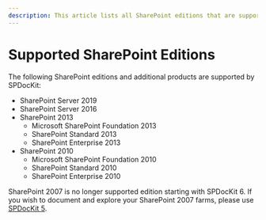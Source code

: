```yaml
---
description: This article lists all SharePoint editions that are supported by SPDocKit.
---
```


# Supported SharePoint Editions

The following SharePoint editions and additional products are supported by SPDocKit:

* SharePoint Server 2019
* SharePoint Server 2016
* SharePoint 2013
  * Microsoft SharePoint Foundation 2013
  * SharePoint Standard 2013
  * SharePoint Enterprise 2013
* SharePoint 2010
  * Microsoft SharePoint Foundation 2010
  * SharePoint Standard 2010
  * SharePoint Enterprise 2010

SharePoint 2007 is no longer supported edition starting with SPDocKit 6. If you wish to document and explore your SharePoint 2007 farms, please use [SPDocKit 5](https://www.syskit.com/products/spdockit/download/app/?version=version-5-3-1).

